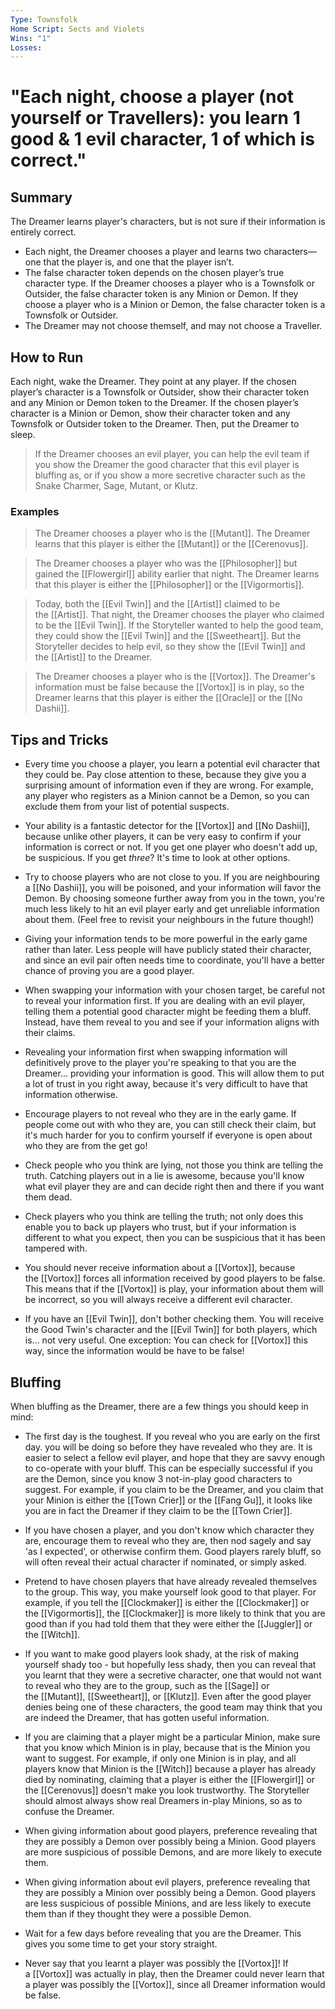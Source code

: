 ```yaml
---
Type: Townsfolk
Home Script: Sects and Violets
Wins: "1"
Losses:
---
```

# "Each night, choose a player (not yourself or Travellers): you learn 1 good & 1 evil character, 1 of which is correct."

## Summary
The Dreamer learns player's characters, but is not sure if their information is entirely correct.

- Each night, the Dreamer chooses a player and learns two characters—one that the player is, and one that the player isn’t.
- The false character token depends on the chosen player’s true character type. If the Dreamer chooses a player who is a Townsfolk or Outsider, the false character token is any Minion or Demon. If they choose a player who is a Minion or Demon, the false character token is a Townsfolk or Outsider.
- The Dreamer may not choose themself, and may not choose a Traveller.
## How to Run
Each night, wake the Dreamer. They point at any player. If the chosen player’s character is a Townsfolk or Outsider, show their character token and any Minion or Demon token to the Dreamer. If the chosen player’s character is a Minion or Demon, show their character token and any Townsfolk or Outsider token to the Dreamer. Then, put the Dreamer to sleep.

>If the Dreamer chooses an evil player, you can help the evil team if you show the Dreamer the good character that this evil player is bluffing as, or if you show a more secretive character such as the Snake Charmer, Sage, Mutant, or Klutz.
### Examples
>The Dreamer chooses a player who is the [[Mutant]]. The Dreamer learns that this player is either the [[Mutant]] or the [[Cerenovus]].

>The Dreamer chooses a player who was the [[Philosopher]] but gained the [[Flowergirl]] ability earlier that night. The Dreamer learns that this player is either the [[Philosopher]] or the [[Vigormortis]].

>Today, both the [[Evil Twin]] and the [[Artist]] claimed to be the [[Artist]]. That night, the Dreamer chooses the player who claimed to be the [[Evil Twin]]. If the Storyteller wanted to help the good team, they could show the [[Evil Twin]] and the [[Sweetheart]]. But the Storyteller decides to help evil, so they show the [[Evil Twin]] and the [[Artist]] to the Dreamer.

>The Dreamer chooses a player who is the [[Vortox]]. The Dreamer's information must be false because the [[Vortox]] is in play, so the Dreamer learns that this player is either the [[Oracle]] or the [[No Dashii]].

## Tips and Tricks
- Every time you choose a player, you learn a potential evil character that they could be. Pay close attention to these, because they give you a surprising amount of information even if they are wrong. For example, any player who registers as a Minion cannot be a Demon, so you can exclude them from your list of potential suspects.

- Your ability is a fantastic detector for the [[Vortox]] and [[No Dashii]], because unlike other players, it can be very easy to confirm if your information is correct or not. If you get one player who doesn't add up, be suspicious. If you get _three_? It's time to look at other options.

- Try to choose players who are not close to you. If you are neighbouring a [[No Dashii]], you will be poisoned, and your information will favor the Demon. By choosing someone further away from you in the town, you're much less likely to hit an evil player early and get unreliable information about them. (Feel free to revisit your neighbours in the future though!)

- Giving your information tends to be more powerful in the early game rather than later. Less people will have publicly stated their character, and since an evil pair often needs time to coordinate, you'll have a better chance of proving you are a good player.

- When swapping your information with your chosen target, be careful not to reveal your information first. If you are dealing with an evil player, telling them a potential good character might be feeding them a bluff. Instead, have them reveal to you and see if your information aligns with their claims.

- Revealing your information first when swapping information will definitively prove to the player you're speaking to that you are the Dreamer... providing your information is good. This will allow them to put a lot of trust in you right away, because it's very difficult to have that information otherwise.

- Encourage players to not reveal who they are in the early game. If people come out with who they are, you can still check their claim, but it's much harder for you to confirm yourself if everyone is open about who they are from the get go!

- Check people who you think are lying, not those you think are telling the truth. Catching players out in a lie is awesome, because you'll know what evil player they are and can decide right then and there if you want them dead.

- Check players who you think are telling the truth; not only does this enable you to back up players who trust, but if your information is different to what you expect, then you can be suspicious that it has been tampered with.

- You should never receive information about a [[Vortox]], because the [[Vortox]] forces all information received by good players to be false. This means that if the [[Vortox]] is play, your information about them will be incorrect, so you will always receive a different evil character.

- If you have an [[Evil Twin]], don't bother checking them. You will receive the Good Twin's character and the [[Evil Twin]] for both players, which is... not very useful. One exception: You can check for [[Vortox]] this way, since the information would be have to be false!
## Bluffing
When bluffing as the Dreamer, there are a few things you should keep in mind:

- The first day is the toughest. If you reveal who you are early on the first day. you will be doing so before they have revealed who they are. It is easier to select a fellow evil player, and hope that they are savvy enough to co-operate with your bluff. This can be especially successful if you are the Demon, since you know 3 not-in-play good characters to suggest. For example, if you claim to be the Dreamer, and you claim that your Minion is either the [[Town Crier]] or the [[Fang Gu]], it looks like you are in fact the Dreamer if they claim to be the [[Town Crier]].

- If you have chosen a player, and you don't know which character they are, encourage them to reveal who they are, then nod sagely and say 'as I expected', or otherwise confirm them. Good players rarely bluff, so will often reveal their actual character if nominated, or simply asked.

- Pretend to have chosen players that have already revealed themselves to the group. This way, you make yourself look good to that player. For example, if you tell the [[Clockmaker]] is either the [[Clockmaker]] or the [[Vigormortis]], the [[Clockmaker]] is more likely to think that you are good than if you had told them that they were either the [[Juggler]] or the [[Witch]].

- If you want to make good players look shady, at the risk of making yourself shady too - but hopefully less shady, then you can reveal that you learnt that they were a secretive character, one that would not want to reveal who they are to the group, such as the [[Sage]] or the [[Mutant]], [[Sweetheart]], or [[Klutz]]. Even after the good player denies being one of these characters, the good team may think that you are indeed the Dreamer, that has gotten useful information.

- If you are claiming that a player might be a particular Minion, make sure that you know which Minion is in play, because that is the Minion you want to suggest. For example, if only one Minion is in play, and all players know that Minion is the [[Witch]] because a player has already died by nominating, claiming that a player is either the [[Flowergirl]] or the [[Cerenovus]] doesn't make you look trustworthy. The Storyteller should almost always show real Dreamers in-play Minions, so as to confuse the Dreamer.

- When giving information about good players, preference revealing that they are possibly a Demon over possibly being a Minion. Good players are more suspicious of possible Demons, and are more likely to execute them.

- When giving information about evil players, preference revealing that they are possibly a Minion over possibly being a Demon. Good players are less suspicious of possible Minions, and are less likely to execute them than if they thought they were a possible Demon.

- Wait for a few days before revealing that you are the Dreamer. This gives you some time to get your story straight.

- Never say that you learnt a player was possibly the [[Vortox]]! If a [[Vortox]] was actually in play, then the Dreamer could never learn that a player was possibly the [[Vortox]], since all Dreamer information would be false.